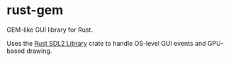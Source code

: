 # rust-gem

GEM-like GUI library for Rust.

Uses the [Rust SDL2 Library](https://github.com/Rust-SDL2/rust-sdl2) crate to handle
OS-level GUI events and GPU-based drawing.


